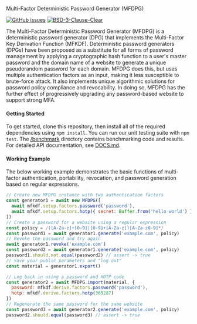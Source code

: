Multi-Factor Deterministic Password Generator (MFDPG)

[![GitHub issues](https://img.shields.io/github/issues/multifactor/mfdpg)](https://github.com/multifactor/mfdpg/issues)
[![BSD-3-Clause-Clear](https://img.shields.io/badge/license-BSD--3--Clause--Clear-brightgreen.svg)](https://creativecommons.org/licenses/by-nc-sa/4.0/)

The Multi-Factor Deterministic Password Generator (MFDPG) is a deterministic password generator (DPG) that implements the Multi-Factor Key Derivation Function (MFKDF).
Deterministic password generators (DPGs) have been proposed as a substitute for all forms of password management by applying a cryptographic hash function to a user's master password and the domain name of a website to generate a unique pseudorandom password for each domain.
MFDPG does this, but uses multiple authentication factors as an input, making it less susceptible to brute-force attack.
It also implements unique algorithmic solutions for password policy compliance and revocability.
In doing so, MFDPG has the further effect of progressively upgrading any password-based website to support strong MFA.

#### Getting Started
To get started, clone this repository, then install all of the required dependencies using `npm install`. You can run our unit testing suite with `npm test`. The [/benchmark](/benchmark) directory contains benchmarking code and results. For detailed API documentation, see [DOCS.md](DOCS.md).

#### Working Example
The below working example demonstrates the basic functions of multi-factor authentication, portability, revocation, and password generation based on regular expressions.

```js
// Create new MFDPG instance with two authentication factors
const generator1 = await new MFDPG([
  await mfkdf.setup.factors.password('password'),
  await mfkdf.setup.factors.hotp({ secret: Buffer.from('hello world') })
])
// Create a password for a website using a regular expression
const policy = /([A-Za-z]+[0-9]|[0-9]+[A-Za-z])[A-Za-z0-9]*/
const password1 = await generator1.generate('example.com', policy)
// Revoke the password and try again
await generator1.revoke('example.com')
const password2 = await generator1.generate('example.com', policy)
password1.should.not.equal(password2) // assert -> true
// Save your public parameters and "log out"
const material = generator1.export()

// Log back in using a password and HOTP code
const generator2 = await MFDPG.import(material, {
  password: mfkdf.derive.factors.password('password'),
  hotp: mfkdf.derive.factors.hotp(365287)
})
// Regenerate the same password for the same website
const password3 = await generator2.generate('example.com', policy)
password2.should.equal(password3) // assert -> true
```
